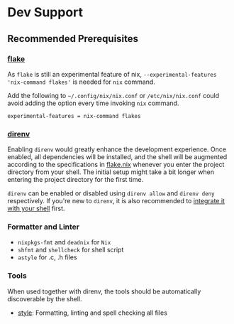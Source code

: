 [//]: # (SPDX-License-Identifier: CC-BY-4.0)

# Dev Support

## Recommended Prerequisites

### [flake](https://nixos.wiki/wiki/Flakes)

As `flake` is still an experimental feature of nix, `--experimental-features 'nix-command flakes'` is needed for `nix` command.

Add the following to `~/.config/nix/nix.conf` or `/etc/nix/nix.conf` could avoid adding the option every time invoking `nix` command.
```
experimental-features = nix-command flakes
```


### [direnv](https://direnv.net/)

Enabling `direnv` would greatly enhance the development experience. Once enabled, all dependencies will be installed, and the shell will be augmented according to the specifications in [flake.nix](../flake.nix) whenever you enter the project directory from your shell. The initial setup might take a bit longer when entering the project directory for the first time.

`direnv` can be enabled or disabled using `direnv allow` and `direnv deny` respectively. If you're new to `direnv`, it is also recommended to [integrate it with your shell](https://direnv.net/docs/hook.html) first.

### Formatter and Linter
- `nixpkgs-fmt` and `deadnix` for `Nix`
- `shfmt` and `shellcheck` for shell script
- `astyle` for .c, .h files

### Tools

When used together with direnv, the tools should be automatically discoverable by the shell.

- [style](bin/style): Formatting, linting and spell checking all files
